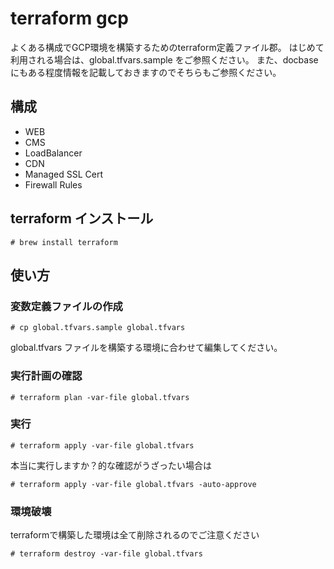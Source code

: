# terraform gcp

よくある構成でGCP環境を構築するためのterraform定義ファイル郡。
はじめて利用される場合は、global.tfvars.sample をご参照ください。
また、docbase にもある程度情報を記載しておきますのでそちらもご参照ください。

## 構成

- WEB
- CMS
- LoadBalancer
- CDN
- Managed SSL Cert
- Firewall Rules

## terraform インストール
```
# brew install terraform
```

## 使い方

### 変数定義ファイルの作成
```
# cp global.tfvars.sample global.tfvars
```
global.tfvars ファイルを構築する環境に合わせて編集してください。

### 実行計画の確認
```
# terraform plan -var-file global.tfvars
```

### 実行
```
# terraform apply -var-file global.tfvars
```
本当に実行しますか？的な確認がうざったい場合は
```
# terraform apply -var-file global.tfvars -auto-approve
```

### 環境破壊
terraformで構築した環境は全て削除されるのでご注意ください
```
# terraform destroy -var-file global.tfvars
```

